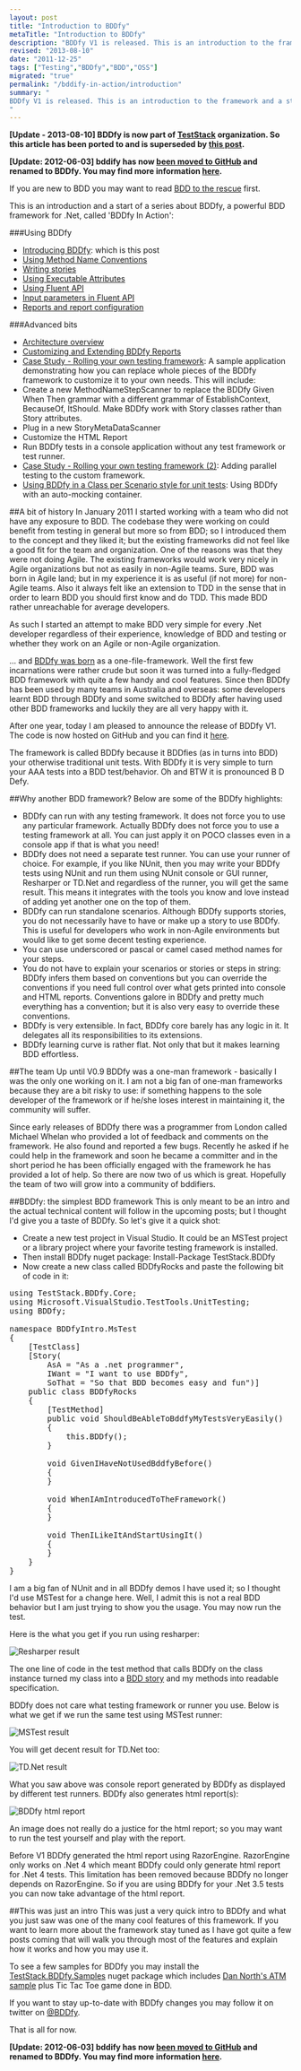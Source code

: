 ```yaml
--- 
layout: post
title: "Introduction to BDDfy"
metaTitle: "Introduction to BDDfy"
description: "BDDfy V1 is released. This is an introduction to the framework and a start of an extensive series about BDDfy."
revised: "2013-08-10"
date: "2011-12-25"
tags: ["Testing","BDDfy","BDD","OSS"]
migrated: "true"
permalink: "/bddify-in-action/introduction"
summary: "
BDDfy V1 is released. This is an introduction to the framework and a start of an extensive series about BDDfy.
"
---
```

**[Update - 2013-08-10] BDDfy is now part of [TestStack](http://teststack.net) organization. So this article has been ported to and is superseded by [this post](http://docs.teststack.net/BDDfy/index.html).**

**[Update: 2012-06-03] bddify has now [been moved to GitHub][1] and renamed to BDDfy. You may find more information [here][2].**

If you are new to BDD you may want to read [BDD to the rescue][3] first.

This is an introduction and a start of a series about BDDfy, a powerful BDD framework for .Net, called 'BDDfy In Action':

###Using BDDfy
 - [Introducing BDDfy][4]: which is this post
 - [Using Method Name Conventions][5]
 - [Writing stories][6]
 - [Using Executable Attributes][7]
 - [Using Fluent API][8]
 - [Input parameters in Fluent API][9]
 - [Reports and report configuration][10]

###Advanced bits
 - [Architecture overview][11]
 - [Customizing and Extending BDDfy Reports][12]
 - [Case Study - Rolling your own testing framework][13]: A sample application demonstrating how you can replace whole pieces of the BDDfy framework to customize it to your own needs. This will include:
  - Create a new MethodNameStepScanner to replace the BDDfy Given When Then grammar with a different grammar of EstablishContext, BecauseOf, ItShould.
Make BDDfy work with Story classes rather than Story attributes.
  - Plug in a new StoryMetaDataScanner
  - Customize the HTML Report
  - Run BDDfy tests in a console application without any test framework or test runner.
 - [Case Study - Rolling your own testing framework (2)][14]: Adding parallel testing to the custom framework.
 - [Using BDDfy in a Class per Scenario style for unit tests][15]: Using BDDfy with an auto-mocking container.

##A bit of history
In January 2011 I started working with a team who did not have any exposure to BDD. The codebase they were working on could benefit from testing in general but more so from BDD; so I introduced them to the concept and they liked it; but the existing frameworks did not feel like a good fit for the team and organization. One of the reasons was that they were not doing Agile. The existing frameworks would work very nicely in Agile organizations but not as easily in non-Agile teams. Sure, BDD was born in Agile land; but in my experience it is as useful (if not more) for non-Agile teams. Also it always felt like an extension to TDD in the sense that in order to learn BDD you should first know and do TDD. This made BDD rather unreachable for average developers.

As such I started an attempt to make BDD very simple for every .Net developer regardless of their experience, knowledge of BDD and testing or whether they work on an Agile or non-Agile organization. 

... and [BDDfy was born][16] as a one-file-framework. Well the first few incarnations were rather crude but soon it was turned into a fully-fledged BDD framework with quite a few handy and cool features. Since then BDDfy has been used by many teams in Australia and overseas: some developers learnt BDD through BDDfy and some switched to BDDfy after having used other BDD frameworks and luckily they are all very happy with it. 

After one year, today I am pleased to announce the release of BDDfy V1. The code is now hosted on GitHub and you can find it [here][17].

The framework is called BDDfy because it BDDfies (as in turns into BDD) your otherwise traditional unit tests. With BDDfy it is very simple to turn your AAA tests into a BDD test/behavior. Oh and BTW it is pronounced B D Defy.

##Why another BDD framework?
Below are some of the BDDfy highlights:

 - BDDfy can run with any testing framework. It does not force you to use any particular framework. Actually BDDfy does not force you to use a testing framework at all. You can just apply it on POCO classes even in a console app if that is what you need!
 - BDDfy does not need a separate test runner. You can use your runner of choice. For example, if you like NUnit, then you may write your BDDfy tests using NUnit and run them using NUnit console or GUI runner, Resharper or TD.Net and regardless of the runner, you will get the same result. This means it integrates with the tools you know and love instead of adding yet another one on the top of them.
 - BDDfy can run standalone scenarios. Although BDDfy supports stories, you do not necessarily have to have or make up a story to use BDDfy. This is useful for developers who work in non-Agile environments but would like to get some decent testing experience.
 - You can use underscored or pascal or camel cased method names for your steps.
 - You do not have to explain your scenarios or stories or steps in string: BDDfy infers them based on conventions but you can override the conventions if you need full control over what gets printed into console and HTML reports. Conventions galore in BDDfy and pretty much everything has a convention; but it is also very easy to override these conventions.
 - BDDfy is very extensible. In fact, BDDfy core barely has any logic in it. It delegates all its responsibilities to its extensions.
 - BDDfy learning curve is rather flat. Not only that but it makes learning BDD effortless.

##The team
Up until V0.9 BDDfy was a one-man framework - basically I was the only one working on it. I am not a big fan of one-man frameworks because they are a bit risky to use: if something happens to the sole developer of the framework or if he/she loses interest in maintaining it, the community will suffer.

Since early releases of BDDfy there was a programmer from London called Michael Whelan who provided a lot of feedback and comments on the framework. He also found and reported a few bugs. Recently he asked if he could help in the framework and soon he became a committer and in the short period he has been officially engaged with the framework he has provided a lot of help. So there are now two of us which is great. Hopefully the team of two will grow into a community of bddifiers.

##BDDfy: the simplest BDD framework
This is only meant to be an intro and the actual technical content will follow in the upcoming posts; but I thought I'd give you a taste of BDDfy. So let's give it a quick shot:

 - Create a new test project in Visual Studio. It could be an MSTest project or a library project where your favorite testing framework is installed.
 - Then install BDDfy nuget package: Install-Package TestStack.BDDfy
 - Now create a new class called BDDfyRocks and paste the following bit of code in it:

<pre>
using TestStack.BDDfy.Core;
using Microsoft.VisualStudio.TestTools.UnitTesting;
using BDDfy;

namespace BDDfyIntro.MsTest
{
    [TestClass]
    [Story(
        AsA = "As a .net programmer",
        IWant = "I want to use BDDfy",
        SoThat = "So that BDD becomes easy and fun")]
    public class BDDfyRocks
    {
        [TestMethod]
        public void ShouldBeAbleToBddfyMyTestsVeryEasily()
        {
            this.BDDfy();
        }

        void GivenIHaveNotUsedBddfyBefore()
        {
        }

        void WhenIAmIntroducedToTheFramework()
        {
        }

        void ThenILikeItAndStartUsingIt()
        {
        }
    }
}
</pre>

I am a big fan of NUnit and in all BDDfy demos I have used it; so I thought I'd use MSTest for a change here. Well, I admit this is not a real BDD behavior but I am just trying to show you the usage. You may now run the test.

Here is the what you get if you run using resharper:

![Resharper result][18]

The one line of code in the test method that calls BDDfy on the class instance turned my class into a [BDD story][19] and my methods into readable specification.

BDDfy does not care what testing framework or runner you use. Below is what we get if we run the same test using MSTest runner:

![MSTest result][20]

You will get decent result for TD.Net too:

![TD.Net result][21]

What you saw above was console report generated by BDDfy as displayed by different test runners. BDDfy also generates html report(s):

![BDDfy html report][22]

An image does not really do a justice for the html report; so you may want to run the test yourself and play with the report.

Before V1 BDDfy generated the html report using RazorEngine. RazorEngine only works on .Net 4 which meant BDDfy could only generate html report for .Net 4 tests. This limitation has been removed because BDDfy no longer depends on RazorEngine. So if you are using BDDfy for your .Net 3.5 tests you can now take advantage of the html report.

##This was just an intro
This was just a very quick intro to BDDfy and what you just saw was one of the many cool features of this framework. If you want to learn more about the framework stay tuned as I have got quite a few posts coming that will walk you through most of the features and explain how it works and how you may use it.

To see a few samples for BDDfy you may install the [TestStack.BDDfy.Samples][23] nuget package which includes [Dan North's ATM sample][24] plus Tic Tac Toe game done in BDD.

If you want to stay up-to-date with BDDfy changes you may follow it on twitter on [@BDDfy][25].

That is all for now. 

**[Update: 2012-06-03] bddify has now [been moved to GitHub][26] and renamed to BDDfy. You may find more information [here][27].**


  [1]: http://teststack.github.com/TestStack.BDDfy/
  [2]: /bddify-moved-to-github-and-renamed-to-teststack-bddfy
  [3]: /bdd-to-the-rescue
  [4]: /bddify-in-action/introduction
  [5]: /bddify-in-action/method-name-conventions
  [6]: /bddify-in-action/story
  [7]: /bddify-in-action/executable-attributes
  [8]: /bddify-in-action/fluent-api
  [9]: /bddify-in-action/fluent-api-input-parameters
  [10]: http://michael-whelan.net/bddfy-in-action/bddfy-reports
  [11]: http://michael-whelan.net/bddfy-in-action/bddfy-architecture-overview
  [12]: http://michael-whelan.net/bddfy-in-action/custom-reports
  [13]: http://michael-whelan.net/bddfy-in-action/roll-your-own-testing-framework
  [14]: http://michael-whelan.net/bddfy-in-action/roll-your-own-testing-framework-2
  [15]: http://michael-whelan.net/bddfy-in-action/using-bddfy-for-unit-tests
  [16]: /bdd-simply-with-bddify
  [17]: https://github.com/TestStack/TestStack.BDDfy
  [18]: /get/bddify-in-action/intro/mstest-with-resharper.JPG
  [19]: http://dannorth.net/introducing-bdd/
  [20]: /get/bddify-in-action/intro/mstest-with-mstest-runner.JPG
  [21]: /get/bddify-in-action/intro/mstest-with-tdnet.JPG
  [22]: /get/bddify-in-action/intro/mstest-html-report.jpg
  [23]: http://nuget.org/packages/TestStack.BDDfy.samples
  [24]: http://dannorth.net/introducing-bdd/
  [25]: https://twitter.com/BDDfy
  [26]: http://teststack.github.com/TestStack.BDDfy/
  [27]: /bddify-moved-to-github-and-renamed-to-teststack-bddfy